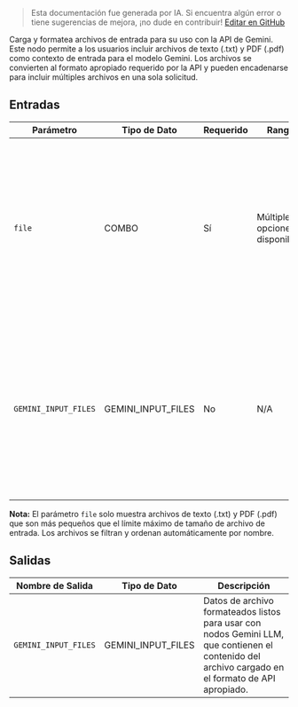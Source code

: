 > Esta documentación fue generada por IA. Si encuentra algún error o tiene sugerencias de mejora, ¡no dude en contribuir! [Editar en GitHub](https://github.com/Comfy-Org/embedded-docs/blob/main/comfyui_embedded_docs/docs/GeminiInputFiles/es.md)

Carga y formatea archivos de entrada para su uso con la API de Gemini. Este nodo permite a los usuarios incluir archivos de texto (.txt) y PDF (.pdf) como contexto de entrada para el modelo Gemini. Los archivos se convierten al formato apropiado requerido por la API y pueden encadenarse para incluir múltiples archivos en una sola solicitud.

## Entradas

| Parámetro | Tipo de Dato | Requerido | Rango | Descripción |
|-----------|-----------|----------|-------|-------------|
| `file` | COMBO | Sí | Múltiples opciones disponibles | Archivos de entrada para incluir como contexto para el modelo. Por ahora solo acepta archivos de texto (.txt) y PDF (.pdf). Los archivos deben ser más pequeños que el límite máximo de tamaño de archivo de entrada. |
| `GEMINI_INPUT_FILES` | GEMINI_INPUT_FILES | No | N/A | Archivo(s) adicional opcional para agrupar junto con el archivo cargado desde este nodo. Permite el encadenamiento de archivos de entrada para que un solo mensaje pueda incluir múltiples archivos de entrada. |

**Nota:** El parámetro `file` solo muestra archivos de texto (.txt) y PDF (.pdf) que son más pequeños que el límite máximo de tamaño de archivo de entrada. Los archivos se filtran y ordenan automáticamente por nombre.

## Salidas

| Nombre de Salida | Tipo de Dato | Descripción |
|-------------|-----------|-------------|
| `GEMINI_INPUT_FILES` | GEMINI_INPUT_FILES | Datos de archivo formateados listos para usar con nodos Gemini LLM, que contienen el contenido del archivo cargado en el formato de API apropiado. |
